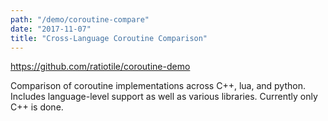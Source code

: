 ```yaml
---
path: "/demo/coroutine-compare"
date: "2017-11-07"
title: "Cross-Language Coroutine Comparison"
---
```


https://github.com/ratiotile/coroutine-demo

Comparison of coroutine implementations across C++, lua, and python. Includes language-level support as well as various libraries. Currently only C++ is done.
